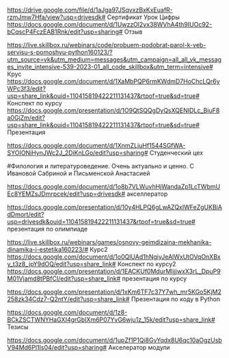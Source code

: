 
https://drive.google.com/file/d/1aJga97JSqvxzBxKxEuafR-rzmJmw7Hfa/view?usp=drivesdk# Сертификат Урок Цифры
https://docs.google.com/document/d/1UwzzOl2vx38WVhA4th9IUOc92-bCqscP4FczEAB1Rnk/edit?usp=sharing# Отзыв

https://live.skillbox.ru/webinars/code/probuem-podobrat-parol-k-veb-servisu-s-pomoshyu-python160123/?utm_source=vk&utm_medium=messages&utm_campaign=all_all_vk_messages_invite_intensive-539-2023-01_all_code_skillbox&utm_term=intensive# Крус
https://docs.google.com/document/d/1XaMbPQP6rmKWdmD7HoChcLQr6yWPc3f3/edit?usp=share_link&ouid=110415819422211131437&rtpof=true&sd=true# Конспект по курсу
https://docs.google.com/presentation/d/1O9QtSQQgDyQsXQENIDLc_BiuF8a0GjZm/edit?usp=share_link&ouid=110415819422211131437&rtpof=true&sd=true# Презентация

https://docs.google.com/document/d/1XnmZLjuHf1544SGfWA-SYOIONiHynJWc2J_2DiKnLGo/edit?usp=sharing# Студенческий цех

#Филология и литературоведение. Очень актуально и ценно. С Ивановой Сабриной и Письменской Анастасией

https://docs.google.com/document/d/1o8b7VLWuvhHjWandaZp1LcTWbmUEc8YEMZsJDmrpcek/edit?usp=drivesdk# акселлератор

https://docs.google.com/presentation/d/10y4HLPQ6gLwAZQxIWFeZgUKBiAdDmort/edit?usp=drivesdk&ouid=110415819422211131437&rtpof=true&sd=true# презентация по олимпиаде

https://live.skillbox.ru/webinars/games/osnovy-geimdizaina-mekhanika-dinamika-i-estetika160223/# Курс2
https://docs.google.com/document/d/1o0QlUAd1hNgiyJeAlWxUtOVqOnXBxy_t3z8_jpY9dOQ/edit?usp=share_link# Конспект по курсу2
https://docs.google.com/presentation/d/1EACKUf0MdurMIjjjwxX3rL_DpuP9M01Vjamd8tPBfCI/edit?usp=share_link# презентация по курсу

https://docs.google.com/presentation/d/1xKm6TF7c37Y7wh_mr5KGo5KjM2258zk34Cdz7-Q2ntY/edit?usp=share_link# Презентация по коду в Python

https://docs.google.com/document/d/1z8-BCkZSCTWNYHaGXI4grGbIXm6P07YvG6wju1z_15k/edit?usp=share_link# Тезисы

https://docs.google.com/document/d/1upZf1P1Qi8GvYqdx8U6qc10aOgzUsbV94Md6Pl1Is04/edit?usp=sharing# Акселератор модули
